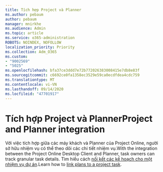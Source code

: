 ```yaml
---
title: Tích hợp Project và Planner
ms.author: pebaum
author: pebaum
manager: mnirkhe
ms.audience: Admin
ms.topic: article
ms.service: o365-administration
ROBOTS: NOINDEX, NOFOLLOW
localization_priority: Priority
ms.collection: Adm_O365
ms.custom:
- "9002569"
- "5025"
ms.openlocfilehash: bfa37ce3ddd7e72b772026383008415e7db8e83f
ms.sourcegitcommit: c6692ce0fa1358ec3529e59ca0ecdfdea4cdc759
ms.translationtype: MT
ms.contentlocale: vi-VN
ms.lasthandoff: 09/14/2020
ms.locfileid: "47701917"
---
```

# <a name="project-and-planner-integration"></a><span data-ttu-id="1dd07-102">Tích hợp Project và Planner</span><span class="sxs-lookup"><span data-stu-id="1dd07-102">Project and Planner integration</span></span>

<span data-ttu-id="1dd07-103">Với việc tích hợp giữa các máy khách và Planner của Project Online, người sở hữu nhiệm vụ có thể theo dõi các chi tiết nhiệm vụ.</span><span class="sxs-lookup"><span data-stu-id="1dd07-103">With the integration between the Project Online Desktop Client and Planner, task owners can track granular task details.</span></span> <span data-ttu-id="1dd07-104">Tìm hiểu cách [nối kết các kế hoạch cho một nhiệm vụ dự án](https://www.microsoft.com/microsoft-365/blog/2017/10/30/introducing-new-ways-to-work-in-microsoft-project/).</span><span class="sxs-lookup"><span data-stu-id="1dd07-104">Learn how to [link plans to a project task](https://www.microsoft.com/microsoft-365/blog/2017/10/30/introducing-new-ways-to-work-in-microsoft-project/).</span></span>
